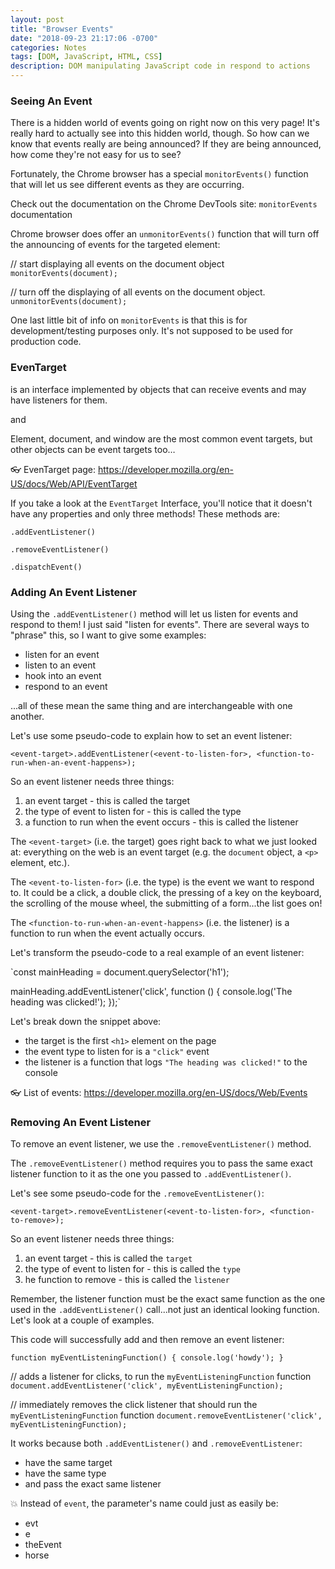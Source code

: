 ```yaml
---
layout: post
title: "Browser Events"
date: "2018-09-23 21:17:06 -0700"
categories: Notes
tags: [DOM, JavaScript, HTML, CSS]
description: DOM manipulating JavaScript code in respond to actions
---
```


### Seeing An Event

There is a hidden world of events going on right now on this very page! It's really hard to actually see into this hidden world, though. So how can we know that events really are being announced? If they are being announced, how come they're not easy for us to see?

Fortunately, the Chrome browser has a special `monitorEvents()` function that will let us see different events as they are occurring.

Check out the documentation on the Chrome DevTools site: `monitorEvents` documentation

Chrome browser does offer an `unmonitorEvents()` function that will turn off the announcing of events for the targeted element:

// start displaying all events on the document object
`monitorEvents(document);`

// turn off the displaying of all events on the document object.
`unmonitorEvents(document);`

One last little bit of info on `monitorEvents` is that this is for development/testing purposes only. It's not supposed to be used for production code.

### EvenTarget

is an interface implemented by objects that can receive events and may have listeners for them.

and

Element, document, and window are the most common event targets, but other objects can be event targets too…

👓 EvenTarget page: https://developer.mozilla.org/en-US/docs/Web/API/EventTarget

If you take a look at the `EventTarget` Interface, you'll notice that it doesn't have any properties and only three methods! These methods are:

`.addEventListener()`

`.removeEventListener()`

`.dispatchEvent()`

### Adding An Event Listener

Using the `.addEventListener()` method will let us listen for events and respond to them! I just said "listen for events". There are several ways to "phrase" this, so I want to give some examples:

  - listen for an event
  - listen to an event
  - hook into an event
  - respond to an event

...all of these mean the same thing and are interchangeable with one another.

Let's use some pseudo-code to explain how to set an event listener:

`<event-target>.addEventListener(<event-to-listen-for>, <function-to-run-when-an-event-happens>);`

So an event listener needs three things:

  1. an event target - this is called the target
  2. the type of event to listen for - this is called the type
  3. a function to run when the event occurs - this is called the listener

The `<event-target>` (i.e. the target) goes right back to what we just looked at: everything on the web is an event target (e.g. the `document` object, a `<p>` element, etc.).

The `<event-to-listen-for>` (i.e. the type) is the event we want to respond to. It could be a click, a double click, the pressing of a key on the keyboard, the scrolling of the mouse wheel, the submitting of a form...the list goes on!

The `<function-to-run-when-an-event-happens>` (i.e. the listener) is a function to run when the event actually occurs.

Let's transform the pseudo-code to a real example of an event listener:

`const mainHeading = document.querySelector('h1');

mainHeading.addEventListener('click', function () {
  console.log('The heading was clicked!');
});`

Let's break down the snippet above:

  - the target is the first `<h1>` element on the page
  - the event type to listen for is a `"click"` event
  - the listener is a function that logs `"The heading was clicked!"` to the console

👓 List of events: https://developer.mozilla.org/en-US/docs/Web/Events

### Removing An Event Listener

To remove an event listener, we use the `.removeEventListener()` method.

The `.removeEventListener()` method requires you to pass the same exact listener function to it as the one you passed to `.addEventListener()`.

Let's see some pseudo-code for the `.removeEventListener()`:

`<event-target>.removeEventListener(<event-to-listen-for>, <function-to-remove>);`

So an event listener needs three things:

  1. an event target - this is called the `target`
  2. the type of event to listen for - this is called the `type`
  3. he function to remove - this is called the `listener`

Remember, the listener function must be the exact same function as the one used in the `.addEventListener()` call...not just an identical looking function. Let's look at a couple of examples.

This code will successfully add and then remove an event listener:

`function myEventListeningFunction() {
    console.log('howdy');
}`

// adds a listener for clicks, to run the `myEventListeningFunction` function
`document.addEventListener('click', myEventListeningFunction);`

// immediately removes the click listener that should run the `myEventListeningFunction` function
`document.removeEventListener('click', myEventListeningFunction);`

It works because both `.addEventListener()` and `.removeEventListener`:

  - have the same target
  - have the same type
  - and pass the exact same listener

💥 Instead of `event`, the parameter's name could just as easily be:

  - evt
  - e
  - theEvent
  - horse

